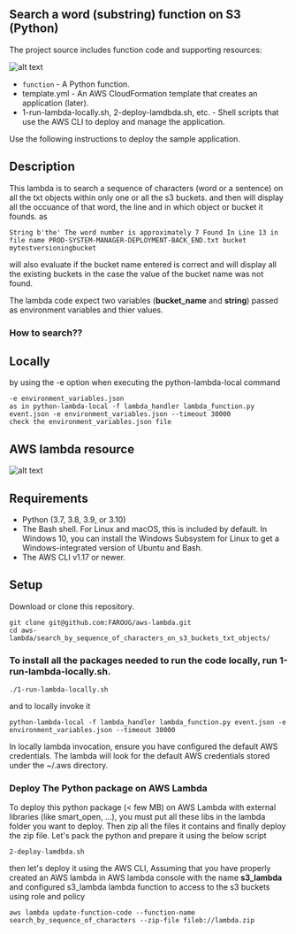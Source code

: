 ## Search a word (substring) function on S3 (Python)

The project source includes function code and supporting resources:

![alt text](https://github.com/FAROUG/aws-lambda/blob/feature/lambda_function_python_code/sample-lambda-python.png?raw=true)

* `function` - A Python function.
* template.yml - An AWS CloudFormation template that creates an application (later).
* 1-run-lambda-locally.sh, 2-deploy-lamdbda.sh, etc. - Shell scripts that use the AWS CLI to deploy and manage the application.

Use the following instructions to deploy the sample application.
## Description

This lambda is to search a sequence of characters (word or a sentence) on all the txt objects within only one or all the s3 buckets.
and then will display all the occuance of that word, the line and in which object or bucket it founds.
as 
 ```
 String b'the' The word number is approximately 7 Found In Line 13 in file name PROD-SYSTEM-MANAGER-DEPLOYMENT-BACK_END.txt bucket  mytestversioningbucket
 ```
will also evaluate if the bucket name entered is correct and will display all the existing buckets in the case the value of the bucket name was not found.

The lambda code expect two variables (**bucket_name** and **string**) passed as environment variables and thier values.
### How to search?? 
## Locally
by using the -e option when executing the python-lambda-local command 
```
-e environment_variables.json
as in python-lambda-local -f lambda_handler lambda_function.py event.json -e environment_variables.json --timeout 30000
check the environment_variables.json file 
```
## AWS lambda resource
![alt text](https://github.com/FAROUG/aws-lambda/blob/feature/lambda_function_python_code/lambda-environment-configuration.png?raw=true)


## Requirements
* Python (3.7, 3.8, 3.9, or 3.10)
* The Bash shell. For Linux and macOS, this is included by default. In Windows 10, you can install the Windows Subsystem for Linux to get a Windows-integrated version of Ubuntu and Bash.
* The AWS CLI v1.17 or newer.

## Setup
Download or clone this repository.

```
git clone git@github.com:FAROUG/aws-lambda.git
cd aws-lambda/search_by_sequence_of_characters_on_s3_buckets_txt_objects/
```

### To install all the packages needed to run the code locally, run 1-run-lambda-locally.sh.
```
./1-run-lambda-locally.sh
```
and to locally invoke it 
```
python-lambda-local -f lambda_handler lambda_function.py event.json -e environment_variables.json --timeout 30000
```
In locally lambda invocation, ensure you have configured the default AWS credentials. The lambda will look for the default AWS credentials stored under the ~/.aws directory. 

### Deploy The Python package on AWS Lambda
To deploy this python package (< few MB) on AWS Lambda with external libraries (like smart_open, …), you must put all these libs in the lambda folder you want to deploy. Then zip all the files it contains and finally deploy the zip file.
Let's pack the python and prepare it using the below script
```
2-deploy-lamdbda.sh
```
then let's deploy it using the AWS CLI, Assuming that you have properly created an AWS lambda in AWS lambda console with the name **s3_lambda** and configured s3_lambda lambda function to access to the s3 buckets using role and policy
```
aws lambda update-function-code --function-name search_by_sequence_of_characters --zip-file fileb://lambda.zip
```